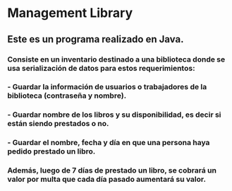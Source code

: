 # Management Library

## Este es un programa realizado en Java.
### Consiste en un inventario destinado a una biblioteca donde se usa serialización de datos para estos requerimientos:
### - Guardar la información de usuarios o trabajadores de la biblioteca (contraseña y nombre).
### - Guardar nombre de los libros y su disponibilidad, es decir si están siendo prestados o no.
### - Guardar el nombre, fecha y día en que una persona haya pedido prestado un libro.
### Además, luego de 7 días de prestado un libro, se cobrará un valor por multa que cada día pasado aumentará su valor.
